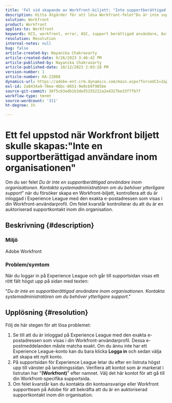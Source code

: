 ```yaml
---
title: 'Fel vid skapande av Workfront-biljett: "Inte supportberättigad användare inom organisationen"'
description: Hitta åtgärder för att lösa Workfront-felet"Du är inte supportberättigad användare inom organisationen" när du skapar en biljett. Bekräfta e-postadress.
solution: Workfront
product: Workfront
applies-to: Workfront
keywords: KCS, workfront, error, ASC, support berättigad användare, Authorized Support Contact
resolution: Resolution
internal-notes: null
bug: false
article-created-by: Nayanika Chakravarty
article-created-date: 9/26/2023 3:46:42 PM
article-published-by: Nayanika Chakravarty
article-published-date: 10/12/2023 2:03:18 PM
version-number: 1
article-number: KA-22888
dynamics-url: https://adobe-ent.crm.dynamics.com/main.aspx?forceUCI=1&pagetype=entityrecord&etn=knowledgearticle&id=3170cadd-835c-ee11-be6f-6045bd006149
exl-id: 2a8434a9-78ee-4bbc-8651-9e0cb9f985be
source-git-commit: 36f5c63edb1b3de55155222a2e4327be33f7fb7f
workflow-type: tm+mt
source-wordcount: '311'
ht-degree: 1%

---
```


# Ett fel uppstod när Workfront biljett skulle skapas:&quot;Inte en supportberättigad användare inom organisationen&quot;


Om du ser felet *Du är inte en supportberättigad användare inom organisationen. Kontakta systemadministratören om du behöver ytterligare support*&quot; när du försöker skapa en Workfront-biljett, kontrollera att du är inloggad i Experience League med den exakta e-postadressen som visas i din Workfront-användarprofil. Om felet kvarstår kontrollerar du att du är en auktoriserad supportkontakt inom din organisation.

## Beskrivning {#description}


### Miljö

Adobe Workfront

### Problem/symtom

När du loggar in på Experience League och går till supportsidan visas ett rött fält högst upp på sidan med texten:

&quot;*Du är inte en supportberättigad användare inom organisationen. Kontakta systemadministratören om du behöver ytterligare support*.&quot;


## Upplösning {#resolution}


Följ de här stegen för att lösa problemet:

1. Se till att du är inloggad på Experience League med den exakta e-postadressen som visas i din Workfront-användarprofil. Dessa e-postmeddelanden måste matcha exakt.    Om du ännu inte har ett Experience League-konto kan du bara klicka <b>Logga in</b> och sedan välja att skapa ett nytt konto.
2. På supportsidan för Experience League letar du efter en listruta högst upp till vänster på landningssidan. Verifiera att kontot som är markerat i listrutan har &quot;<b>(Workfront)</b>&quot; efter namnet. Välj det här kontot för att gå till din Workfront-specifika supportsida.
3. Om felet kvarstår kan du kontakta din kontoansvarige eller Workfront supportteam på Adobe för att bekräfta att du är en auktoriserad supportkontakt inom din organisation.
